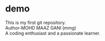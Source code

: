 # demo
This is my first git repository.
<br>
Author-MOHD MAAZ GANI (mmg)
<br>
A coding enthusiast and a passionate learner.
